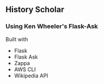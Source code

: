 ## History Scholar
### Using Ken Wheeler's Flask-Ask
Built with
* Flask
* Flask Ask
* Zappa
* AWS CLI
* Wikipedia API